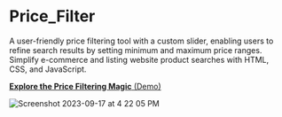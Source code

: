 # Price_Filter
A user-friendly price filtering tool with a custom slider, enabling users to refine search results by setting minimum and maximum price ranges. Simplify e-commerce and listing website product searches with HTML, CSS, and JavaScript.

[**Explore the Price Filtering Magic** (Demo)](https://mujahid191.github.io/Price_Filter/)

![Screenshot 2023-09-17 at 4 22 05 PM](https://github.com/Mujahid191/Price_Filter/assets/107375586/195304b6-e054-4930-b136-1c4991566b0f)
